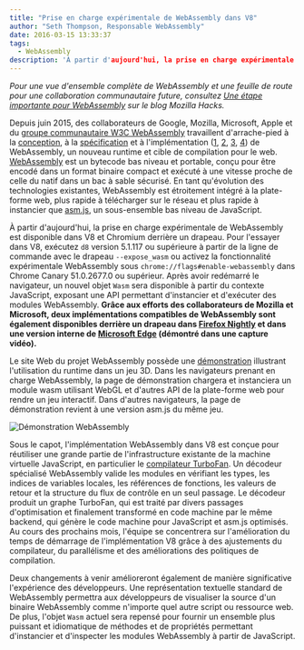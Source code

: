 ```yaml
---
title: "Prise en charge expérimentale de WebAssembly dans V8"
author: "Seth Thompson, Responsable WebAssembly"
date: 2016-03-15 13:33:37
tags:
  - WebAssembly
description: 'À partir d'aujourd'hui, la prise en charge expérimentale de WebAssembly est disponible dans V8 et Chromium derrière un drapeau.'
---
```

_Pour une vue d'ensemble complète de WebAssembly et une feuille de route pour une collaboration communautaire future, consultez [Une étape importante pour WebAssembly](https://hacks.mozilla.org/2016/03/a-webassembly-milestone/) sur le blog Mozilla Hacks._

Depuis juin 2015, des collaborateurs de Google, Mozilla, Microsoft, Apple et du [groupe communautaire W3C WebAssembly](https://www.w3.org/community/webassembly/participants) travaillent d'arrache-pied à la [conception](https://github.com/WebAssembly/design), à la [spécification](https://github.com/WebAssembly/spec) et à l'implémentation ([1](https://www.chromestatus.com/features/5453022515691520), [2](https://platform-status.mozilla.org/#web-assembly), [3](https://github.com/Microsoft/ChakraCore/wiki/Roadmap), [4](https://webkit.org/status/#specification-webassembly)) de WebAssembly, un nouveau runtime et cible de compilation pour le web. [WebAssembly](https://webassembly.github.io/) est un bytecode bas niveau et portable, conçu pour être encodé dans un format binaire compact et exécuté à une vitesse proche de celle du natif dans un bac à sable sécurisé. En tant qu'évolution des technologies existantes, WebAssembly est étroitement intégré à la plate-forme web, plus rapide à télécharger sur le réseau et plus rapide à instancier que [asm.js](http://asmjs.org/), un sous-ensemble bas niveau de JavaScript.

<!--truncate-->
À partir d'aujourd'hui, la prise en charge expérimentale de WebAssembly est disponible dans V8 et Chromium derrière un drapeau. Pour l'essayer dans V8, exécutez `d8` version 5.1.117 ou supérieure à partir de la ligne de commande avec le drapeau `--expose_wasm` ou activez la fonctionnalité expérimentale WebAssembly sous `chrome://flags#enable-webassembly` dans Chrome Canary 51.0.2677.0 ou supérieur. Après avoir redémarré le navigateur, un nouvel objet `Wasm` sera disponible à partir du contexte JavaScript, exposant une API permettant d'instancier et d'exécuter des modules WebAssembly. **Grâce aux efforts des collaborateurs de Mozilla et Microsoft, deux implémentations compatibles de WebAssembly sont également disponibles derrière un drapeau dans [Firefox Nightly](https://hacks.mozilla.org/2016/03/a-webassembly-milestone) et dans une version interne de [Microsoft Edge](http://blogs.windows.com/msedgedev/2016/03/15/previewing-webassembly-experiments) (démontré dans une capture vidéo).**

Le site Web du projet WebAssembly possède une [démonstration](https://webassembly.github.io/demo/) illustrant l'utilisation du runtime dans un jeu 3D. Dans les navigateurs prenant en charge WebAssembly, la page de démonstration chargera et instanciera un module wasm utilisant WebGL et d'autres API de la plate-forme web pour rendre un jeu interactif. Dans d'autres navigateurs, la page de démonstration revient à une version asm.js du même jeu.

![[Démonstration WebAssembly](https://webassembly.github.io/demo/)](/_img/webassembly-experimental/tanks.jpg)

Sous le capot, l'implémentation WebAssembly dans V8 est conçue pour réutiliser une grande partie de l'infrastructure existante de la machine virtuelle JavaScript, en particulier le [compilateur TurboFan](/blog/turbofan-jit). Un décodeur spécialisé WebAssembly valide les modules en vérifiant les types, les indices de variables locales, les références de fonctions, les valeurs de retour et la structure du flux de contrôle en un seul passage. Le décodeur produit un graphe TurboFan, qui est traité par divers passages d'optimisation et finalement transformé en code machine par le même backend, qui génère le code machine pour JavaScript et asm.js optimisés. Au cours des prochains mois, l'équipe se concentrera sur l'amélioration du temps de démarrage de l'implémentation V8 grâce à des ajustements du compilateur, du parallélisme et des améliorations des politiques de compilation.

Deux changements à venir amélioreront également de manière significative l'expérience des développeurs. Une représentation textuelle standard de WebAssembly permettra aux développeurs de visualiser la source d'un binaire WebAssembly comme n'importe quel autre script ou ressource web. De plus, l'objet `Wasm` actuel sera repensé pour fournir un ensemble plus puissant et idiomatique de méthodes et de propriétés permettant d'instancier et d'inspecter les modules WebAssembly à partir de JavaScript.
